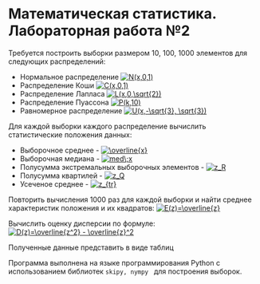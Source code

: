 # Математическая статистика. Лабораторная работа №2

Требуется построить выборки размером 10, 100, 1000 элементов для следующих распределений:
- Нормальное распределение <a href="https://www.codecogs.com/eqnedit.php?latex=N(x,0,1)" target="_blank"><img src="https://latex.codecogs.com/gif.latex?N(x,0,1)" title="N(x,0,1)" /></a>
- Распределение Коши <a href="https://www.codecogs.com/eqnedit.php?latex=C(x,0,1)" target="_blank"><img src="https://latex.codecogs.com/gif.latex?C(x,0,1)" title="C(x,0,1)" /></a>
- Распределение Лапласа <a href="https://www.codecogs.com/eqnedit.php?latex=L(x,0,\sqrt{2})" target="_blank"><img src="https://latex.codecogs.com/gif.latex?L(x,0,\sqrt{2})" title="L(x,0,\sqrt{2})" /></a>
- Распределение Пуассона <a href="https://www.codecogs.com/eqnedit.php?latex=P(k,10)" target="_blank"><img src="https://latex.codecogs.com/gif.latex?P(k,10)" title="P(k,10)" /></a>
- Равномерное распределение <a href="https://www.codecogs.com/eqnedit.php?latex=U(x,-\sqrt{3},&space;\sqrt{3})" target="_blank"><img src="https://latex.codecogs.com/gif.latex?U(x,-\sqrt{3},&space;\sqrt{3})" title="U(x,-\sqrt{3}, \sqrt{3})" /></a>

Для каждой выборки каждого распределение вычислить статистические положения данных:
- Выборочное среднее - <a href="https://www.codecogs.com/eqnedit.php?latex=\overline{x}" target="_blank"><img src="https://latex.codecogs.com/gif.latex?\overline{x}" title="\overline{x}" /></a>
- Выборочная медиана - <a href="https://www.codecogs.com/eqnedit.php?latex=med\;x" target="_blank"><img src="https://latex.codecogs.com/gif.latex?med\;x" title="med\;x" /></a>
- Полусумма экстремальных выборочных элементов - <a href="https://www.codecogs.com/eqnedit.php?latex=z_R" target="_blank"><img src="https://latex.codecogs.com/gif.latex?z_R" title="z_R" /></a>
- Полусумма квартилей - <a href="https://www.codecogs.com/eqnedit.php?latex=z_Q" target="_blank"><img src="https://latex.codecogs.com/gif.latex?z_Q" title="z_Q" /></a>
- Усеченое среднее - <a href="https://www.codecogs.com/eqnedit.php?latex=z_{tr}" target="_blank"><img src="https://latex.codecogs.com/gif.latex?z_{tr}" title="z_{tr}" /></a>

Повторить вычисления 1000 раз для каждой выборки и найти среднее характеристик положения и их квадратов: <a href="https://www.codecogs.com/eqnedit.php?latex=E(z)=\overline{z}" target="_blank"><img src="https://latex.codecogs.com/gif.latex?E(z)=\overline{z}" title="E(z)=\overline{z}" /></a>

Вычислить оценку дисперсии по формуле: <a href="https://www.codecogs.com/eqnedit.php?latex=D(z)=\overline{z^2}&space;-&space;\overline{z}^2" target="_blank"><img src="https://latex.codecogs.com/gif.latex?D(z)=\overline{z^2}&space;-&space;\overline{z}^2" title="D(z)=\overline{z^2} - \overline{z}^2" /></a>

Полученные данные представить в виде таблиц

Программа выполнена на языке программирования Python с использованием библиотек ```skipy, nympy ``` для построения выборок. 
